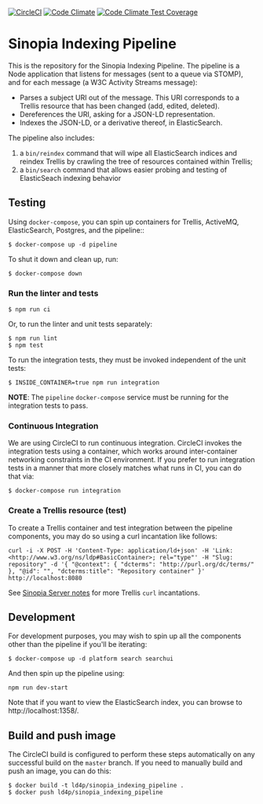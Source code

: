 [![CircleCI](https://circleci.com/gh/LD4P/sinopia_indexing_pipeline.svg?style=svg)](https://circleci.com/gh/LD4P/sinopia_indexing_pipeline)
[![Code Climate](https://codeclimate.com/github/LD4P/sinopia_indexing_pipeline/badges/gpa.svg)](https://codeclimate.com/github/LD4P/sinopia_indexing_pipeline)
[![Code Climate Test Coverage](https://codeclimate.com/github/LD4P/sinopia_indexing_pipeline/badges/coverage.svg)](https://codeclimate.com/github/LD4P/sinopia_indexing_pipeline/coverage)

# Sinopia Indexing Pipeline

This is the repository for the Sinopia Indexing Pipeline. The pipeline is a Node application that listens for messages (sent to a queue via STOMP), and for each message (a W3C Activity Streams message):

* Parses a subject URI out of the message. This URI corresponds to a Trellis resource that has been changed (add, edited, deleted).
* Dereferences the URI, asking for a JSON-LD representation.
* Indexes the JSON-LD, or a derivative thereof, in ElasticSearch.

The pipeline also includes:

1. a `bin/reindex` command that will wipe all ElasticSearch indices and reindex Trellis by crawling the tree of resources contained within Trellis;
1. a `bin/search` command that allows easier probing and testing of ElasticSeach indexing behavior

## Testing

Using `docker-compose`, you can spin up containers for Trellis, ActiveMQ, ElasticSearch, Postgres, and the pipeline::

```shell
$ docker-compose up -d pipeline
```

To shut it down and clean up, run:

```shell
$ docker-compose down
```

### Run the linter and tests

```shell
$ npm run ci
```

Or, to run the linter and unit tests separately:

```shell
$ npm run lint
$ npm test
```

To run the integration tests, they must be invoked independent of the unit tests:

```shell
$ INSIDE_CONTAINER=true npm run integration
```

**NOTE**: The `pipeline` `docker-compose` service must be running for the integration tests to pass.

### Continuous Integration

We are using CircleCI to run continuous integration. CircleCI invokes the integration tests using a container, which works around inter-container networking constraints in the CI environment. If you prefer to run integration tests in a manner that more closely matches what runs in CI, you can do that via:

```shell
$ docker-compose run integration
```

### Create a Trellis resource (test)

To create a Trellis container and test integration between the pipeline components, you may do so using a curl incantation like follows:

```shell
curl -i -X POST -H 'Content-Type: application/ld+json' -H 'Link: <http://www.w3.org/ns/ldp#BasicContainer>; rel="type"' -H "Slug: repository" -d '{ "@context": { "dcterms": "http://purl.org/dc/terms/" }, "@id": "", "dcterms:title": "Repository container" }' http://localhost:8080
```

See [Sinopia Server notes](https://github.com/LD4P/sinopia_server/wiki/Draft-Notes-for-Sinopia-Server-API-Spec) for more Trellis `curl` incantations.

## Development

For development purposes, you may wish to spin up all the components other than the pipeline if you'll be iterating:

```shell
$ docker-compose up -d platform search searchui
```

And then spin up the pipeline using:

```shell
npm run dev-start
```

Note that if you want to view the ElasticSearch index, you can browse to http://localhost:1358/.

## Build and push image

The CircleCI build is configured to perform these steps automatically on any successful build on the `master` branch. If you need to manually build and push an image, you can do this:

```shell
$ docker build -t ld4p/sinopia_indexing_pipeline .
$ docker push ld4p/sinopia_indexing_pipeline
```
